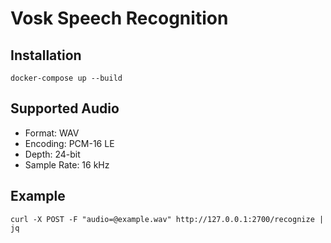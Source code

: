 # Vosk Speech Recognition

## Installation

```shell
docker-compose up --build
```

## Supported Audio

- Format: WAV
- Encoding: PCM-16 LE
- Depth: 24-bit
- Sample Rate: 16 kHz

## Example

```shell
curl -X POST -F "audio=@example.wav" http://127.0.0.1:2700/recognize | jq
```
